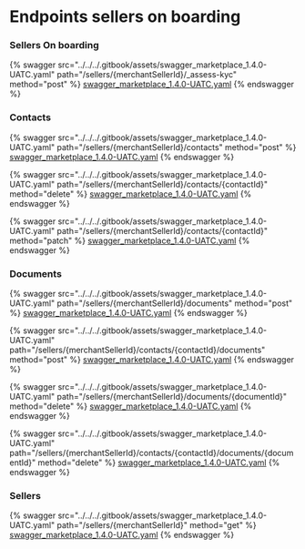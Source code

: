# Endpoints sellers on boarding

### Sellers On boarding

{% swagger src="../../../.gitbook/assets/swagger_marketplace_1.4.0-UATC.yaml" path="/sellers/{merchantSellerId}/_assess-kyc" method="post" %}
[swagger_marketplace_1.4.0-UATC.yaml](../../../.gitbook/assets/swagger_marketplace_1.4.0-UATC.yaml)
{% endswagger %}

### Contacts

{% swagger src="../../../.gitbook/assets/swagger_marketplace_1.4.0-UATC.yaml" path="/sellers/{merchantSellerId}/contacts" method="post" %}
[swagger_marketplace_1.4.0-UATC.yaml](../../../.gitbook/assets/swagger_marketplace_1.4.0-UATC.yaml)
{% endswagger %}

{% swagger src="../../../.gitbook/assets/swagger_marketplace_1.4.0-UATC.yaml" path="/sellers/{merchantSellerId}/contacts/{contactId}" method="delete" %}
[swagger_marketplace_1.4.0-UATC.yaml](../../../.gitbook/assets/swagger_marketplace_1.4.0-UATC.yaml)
{% endswagger %}

{% swagger src="../../../.gitbook/assets/swagger_marketplace_1.4.0-UATC.yaml" path="/sellers/{merchantSellerId}/contacts/{contactId}" method="patch" %}
[swagger_marketplace_1.4.0-UATC.yaml](../../../.gitbook/assets/swagger_marketplace_1.4.0-UATC.yaml)
{% endswagger %}

### Documents

{% swagger src="../../../.gitbook/assets/swagger_marketplace_1.4.0-UATC.yaml" path="/sellers/{merchantSellerId}/documents" method="post" %}
[swagger_marketplace_1.4.0-UATC.yaml](../../../.gitbook/assets/swagger_marketplace_1.4.0-UATC.yaml)
{% endswagger %}

{% swagger src="../../../.gitbook/assets/swagger_marketplace_1.4.0-UATC.yaml" path="/sellers/{merchantSellerId}/contacts/{contactId}/documents" method="post" %}
[swagger_marketplace_1.4.0-UATC.yaml](../../../.gitbook/assets/swagger_marketplace_1.4.0-UATC.yaml)
{% endswagger %}

{% swagger src="../../../.gitbook/assets/swagger_marketplace_1.4.0-UATC.yaml" path="/sellers/{merchantSellerId}/documents/{documentId}" method="delete" %}
[swagger_marketplace_1.4.0-UATC.yaml](../../../.gitbook/assets/swagger_marketplace_1.4.0-UATC.yaml)
{% endswagger %}

{% swagger src="../../../.gitbook/assets/swagger_marketplace_1.4.0-UATC.yaml" path="/sellers/{merchantSellerId}/contacts/{contactId}/documents/{documentId}" method="delete" %}
[swagger_marketplace_1.4.0-UATC.yaml](../../../.gitbook/assets/swagger_marketplace_1.4.0-UATC.yaml)
{% endswagger %}

### Sellers

{% swagger src="../../../.gitbook/assets/swagger_marketplace_1.4.0-UATC.yaml" path="/sellers/{merchantSellerId}" method="get" %}
[swagger_marketplace_1.4.0-UATC.yaml](../../../.gitbook/assets/swagger_marketplace_1.4.0-UATC.yaml)
{% endswagger %}
